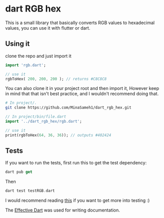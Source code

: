 # dart RGB hex

This is a small library that basically converts RGB values to hexadecimal values,
you can use it with flutter or dart.

## Using it

clone the repo and just import it

```dart
import 'rgb.dart';

// use it
rgbToHex( 200, 200, 200 ); // returns #C8C8C8
```

You can also clone it in your project root and then import it,
However keep in mind that that isn't best practice,
and I wouldn't recommend doing that.

```bash
# In project/. 
git clone https://github.com/MinaSameh1/dart_rgb_hex.git 
```

```dart
// In project/bin/file.dart
import '../dart_rgb_hex/rgb.dart';

// use it
print(rgbToHex(64, 36, 36)); // outputs #402424
```
## Tests

If you want to run the tests, first run this to get the test dependency:

```dart
dart pub get
```

Then

```dart
dart test testRGB.dart
```

I would recommend reading [this](https://pub.dev/packages/test) if you want to get more into testing :)

The [Effective Dart](https://dart.dev/guides/language/effective-dart/documentation) was used for writing documentation.
